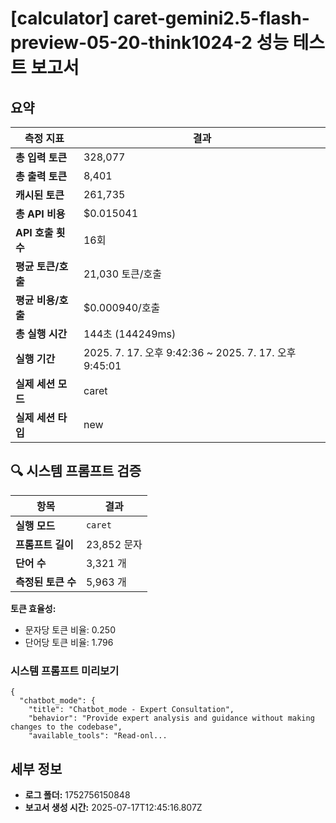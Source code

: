 # [calculator] caret-gemini2.5-flash-preview-05-20-think1024-2 성능 테스트 보고서

## 요약

| 측정 지표 | 결과 |
|---|---|
| **총 입력 토큰** | 328,077 |
| **총 출력 토큰** | 8,401 |
| **캐시된 토큰** | 261,735 |
| **총 API 비용** | $0.015041 |
| **API 호출 횟수** | 16회 |
| **평균 토큰/호출** | 21,030 토큰/호출 |
| **평균 비용/호출** | $0.000940/호출 |
| **총 실행 시간** | 144초 (144249ms) |
| **실행 기간** | 2025. 7. 17. 오후 9:42:36 ~ 2025. 7. 17. 오후 9:45:01 |
| **실제 세션 모드** | caret |
| **실제 세션 타입** | new |


## 🔍 시스템 프롬프트 검증

| 항목 | 결과 |
|---|---|
| **실행 모드** | `caret` |
| **프롬프트 길이** | 23,852 문자 |
| **단어 수** | 3,321 개 |
| **측정된 토큰 수** | 5,963 개 |

**토큰 효율성:**
- 문자당 토큰 비율: 0.250
- 단어당 토큰 비율: 1.796

### 시스템 프롬프트 미리보기
```
{
  "chatbot_mode": {
    "title": "Chatbot_mode - Expert Consultation",
    "behavior": "Provide expert analysis and guidance without making changes to the codebase",
    "available_tools": "Read-onl...
```




## 세부 정보

- **로그 폴더:** 1752756150848
- **보고서 생성 시간:** 2025-07-17T12:45:16.807Z
